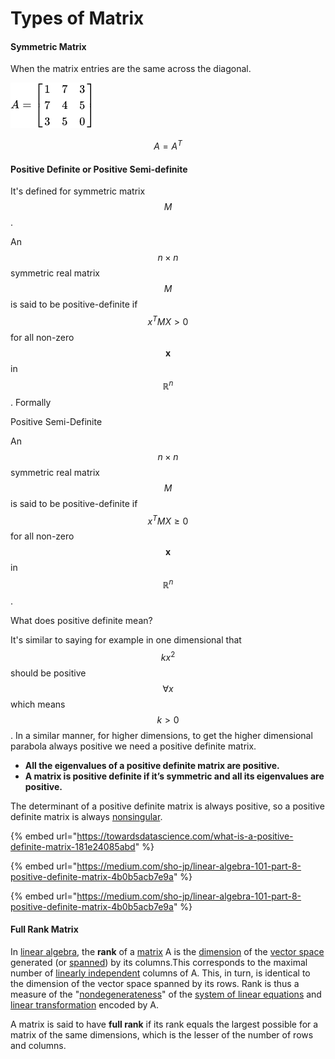 # Types of Matrix

#### Symmetric Matrix

When the matrix entries are the same across the diagonal.&#x20;

![](<../.gitbook/assets/image (165) (1).png>)

$$
A = A^T
$$

#### Positive Definite or Positive Semi-definite

It's defined for symmetric matrix $$M$$.

An $$n\times n$$ symmetric real matrix $$M$$ is said to be positive-definite  if $$x^TMX > 0$$for all non-zero $$\mathbf {x}$$in $$\mathbb {R} ^{n}$$.  Formally

Positive Semi-Definite

An $$n\times n$$ symmetric real matrix $$M$$ is said to be positive-definite  if $$x^TMX \geq 0$$ for all non-zero $$\mathbf {x}$$in $$\mathbb {R} ^{n}$$. &#x20;

What does positive definite mean?&#x20;

It's similar to saying for example in one dimensional that $$kx^2$$should be positive $$\forall x$$which means $$k>0$$. In a similar manner, for higher dimensions, to get the higher dimensional parabola always positive we need a positive definite matrix.&#x20;

* **All the eigenvalues of a positive definite matrix are positive.**&#x20;
* **A matrix is positive definite if it’s symmetric and all its eigenvalues are positive.**

The determinant of a positive definite matrix is always positive, so a positive definite matrix is always [nonsingular](https://mathworld.wolfram.com/NonsingularMatrix.html).

{% embed url="https://towardsdatascience.com/what-is-a-positive-definite-matrix-181e24085abd" %}

{% embed url="https://medium.com/sho-jp/linear-algebra-101-part-8-positive-definite-matrix-4b0b5acb7e9a" %}

{% embed url="https://medium.com/sho-jp/linear-algebra-101-part-8-positive-definite-matrix-4b0b5acb7e9a" %}

#### Full Rank Matrix

In [linear algebra](https://en.wikipedia.org/wiki/Linear\_algebra), the **rank** of a [matrix](https://en.wikipedia.org/wiki/Matrix\_\(mathematics\)) A is the [dimension](https://en.wikipedia.org/wiki/Dimension\_\(vector\_space\)) of the [vector space](https://en.wikipedia.org/wiki/Vector\_space) generated (or [spanned](https://en.wikipedia.org/wiki/Linear\_span)) by its columns.This corresponds to the maximal number of [linearly independent](https://en.wikipedia.org/wiki/Linearly\_independent) columns of A. This, in turn, is identical to the dimension of the vector space spanned by its rows. Rank is thus a measure of the "[nondegenerateness](https://en.wikipedia.org/wiki/Degenerate\_form)" of the [system of linear equations](https://en.wikipedia.org/wiki/System\_of\_linear\_equations) and [linear transformation](https://en.wikipedia.org/wiki/Linear\_transformation) encoded by A.

A matrix is said to have **full rank** if its rank equals the largest possible for a matrix of the same dimensions, which is the lesser of the number of rows and columns.&#x20;

